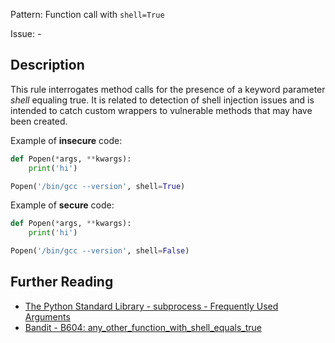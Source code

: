 Pattern: Function call with `shell=True`

Issue: -

## Description

This rule interrogates method calls for the presence of a keyword parameter _shell_ equaling true. It
is related to detection of shell injection issues and is intended to catch custom wrappers to vulnerable methods that may have been created.


Example of **insecure** code:

```python
def Popen(*args, **kwargs):
    print('hi')

Popen('/bin/gcc --version', shell=True)
```

Example of **secure** code:

```python
def Popen(*args, **kwargs):
    print('hi')

Popen('/bin/gcc --version', shell=False)
```

## Further Reading

* [The Python Standard Library - subprocess - Frequently Used Arguments](https://docs.python.org/2/library/subprocess.html#frequently-used-arguments)
* [Bandit - B604: any_other_function_with_shell_equals_true](https://bandit.readthedocs.io/en/1.7.4/plugins/b604_any_other_function_with_shell_equals_true.html)
